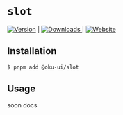 # `slot`

<span><a href="https://www.npmjs.com/package/@oku-ui/slot "><img src="https://img.shields.io/npm/v/@oku-ui/slot?style=flat&colorA=18181B&colorB=28CF8D" alt="Version"></a> </span> | <span> <a href="https://www.npmjs.com/package/@oku-ui/slot"> <img src="https://img.shields.io/npm/dm/@oku-ui/slot?style=flat&colorA=18181B&colorB=28CF8D" alt="Downloads"> </a> </span> | <span> <a href="https://oku-ui.com/primitives/components/slot"><img src="https://img.shields.io/badge/Open%20Documentation-18181B" alt="Website"></a> </span>

## Installation

```sh
$ pnpm add @oku-ui/slot
```

## Usage

soon docs